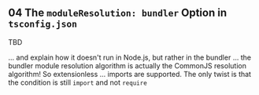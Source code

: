 ## 04 The `moduleResolution: bundler` Option in `tsconfig.json`

TBD

... and explain how it doesn't run in Node.js, but rather in the bundler
... the bundler module resolution algorithm is actually the CommonJS resolution algorithm! So extensionless
... imports are supported. The only twist is that the condition is still `import` and not `require`
